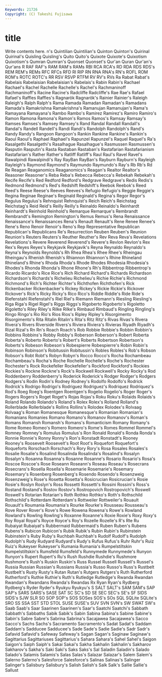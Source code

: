```yaml
---
Keywords: 21726 
Copyright: (C) Takeshi Fujisawa
---
```


# title

Write contents here.
n's Quintilian Quintilian's Quinton Quinton's
Quirinal Quirinal's Quisling Quisling's Quito Quito's Quixote Quixote's Quixotism Quixotism's
Qumran Qumran's Quonset Quonset's Qur'an Quran Qur'an's Qur'ans R RAF
RAF's RAM RAM's RAMs RBI RCA RCA's RD RDA RDS
RDS's REM REM's REMs RFC RFCs RFD RI RIP RN
RNA RNA's RN's ROFL ROM ROM's ROTC ROTC's RR RSV
RSVP RTFM RV RV's RVs Ra Rabat Rabat's Rabelais Rabelaisian
Rabelaisian's Rabelais's Rabin Rabin's Rachael Rachael's Rachel Rachelle Rachelle's Rachel's
Rachmaninoff Rachmaninoff's Racine Racine's Radcliffe Radcliffe's Rae Rae's Rafael Rafael's
Raffles Raffles's Ragnarök Ragnarök's Rainier Rainier's Raleigh Raleigh's Ralph Ralph's
Rama Ramada Ramadan Ramadan's Ramadans Ramada's Ramakrishna Ramakrishna's Ramanujan Ramanujan's
Rama's Ramayana Ramayana's Rambo Rambo's Ramirez Ramirez's Ramiro Ramiro's Ramon
Ramona Ramona's Ramon's Ramos Ramos's Ramsay Ramsay's Ramses Ramses's Ramsey
Ramsey's Rand Randal Randall Randall's Randal's Randell Randell's Randi Randi's
Randolph Randolph's Rand's Randy Randy's Rangoon Rangoon's Rankin Rankine Rankine's
Rankin's Raoul Raoul's Raphael Raphael's Rapunzel Rapunzel's Raquel Raquel's Ra's
Rasalgethi Rasalgethi's Rasalhague Rasalhague's Rasmussen Rasmussen's Rasputin Rasputin's Rasta Rastaban
Rastaban's Rastafarian Rastafarianism Rastafarian's Rather Rather's Ratliff Ratliff's Raul Raul's
Ravel Ravel's Rawalpindi Rawalpindi's Ray RayBan RayBan's Rayburn Rayburn's Rayleigh
Rayleigh's Raymond Raymond's Raymundo Raymundo's Ray's Rb Rb's Rd Re
Reagan Reaganomics Reaganomics's Reagan's Realtor Realtor's Reasoner Reasoner's Reba Reba's
Rebecca Rebecca's Rebekah Rebekah's Recife Recife's Red Redford Redford's Redgrave
Redgrave's Redis Redis's Redmond Redmond's Red's Redshift Redshift's Reebok Reebok's
Reed Reed's Reese Reese's Reeves Reeves's Refugio Refugio's Reggie Reggie's
Regina Reginae Reginae's Reginald Reginald's Regina's Regor Regor's Regulus Regulus's
Rehnquist Rehnquist's Reich Reich's Reichstag Reichstag's Reid Reid's Reilly Reilly's
Reinaldo Reinaldo's Reinhardt Reinhardt's Reinhold Reinhold's Remarque Remarque's Rembrandt Rembrandt's
Remington Remington's Remus Remus's Rena Renaissance Renaissance's Renaissances Rena's Renault
Renault's Rene Renee Renee's Rene's Reno Renoir Renoir's Reno's Rep
Representative Republican Republican's Republicans Re's Resurrection Reuben Reuben's Reunion Reunion's
Reuters Reuters's Reuther Reuther's Rev Reva Reva's Revelations Revelations's Revere
Reverend Reverend's Revere's Revlon Revlon's Rex Rex's Reyes Reyes's Reykjavik
Reykjavik's Reyna Reynaldo Reynaldo's Reyna's Reynolds Reynolds's Rh Rhea Rhea's
Rhee Rhee's Rheingau Rheingau's Rhenish Rhenish's Rhiannon Rhiannon's Rhine Rhineland
Rhineland's Rhine's Rhoda Rhoda's Rhode Rhodes Rhodesia Rhodesia's Rhodes's Rhonda
Rhonda's Rhone Rhone's Rh's Ribbentrop Ribbentrop's Ricardo Ricardo's Rice Rice's
Rich Richard Richard's Richards Richardson Richardson's Richards's Richelieu Richelieu's Richie
Richie's Richmond Richmond's Rich's Richter Richter's Richthofen Richthofen's Rick Rickenbacker
Rickenbacker's Rickey Rickey's Rickie Rickie's Rickover Rickover's Rick's Ricky Ricky's
Rico Rico's Riddle Riddle's Ride Ride's Riefenstahl Riefenstahl's Riel Riel's
Riemann Riemann's Riesling Riesling's Riga Riga's Rigel Rigel's Riggs Riggs's
Rigoberto Rigoberto's Rigoletto Rigoletto's Riley Riley's Rilke Rilke's Rimbaud Rimbaud's
Ringling Ringling's Ringo Ringo's Rio Rio's Rios Rios's Ripley Ripley's
Risorgimento Risorgimento's Rita Ritalin Ritalin's Rita's Ritz Ritz's Rivas Rivas's
Rivera Rivera's Rivers Riverside Rivers's Riviera Riviera's Rivieras Riyadh Riyadh's
Rizal Rizal's Rn Rn's Roach Roach's Rob Robbie Robbie's Robbin
Robbin's Robbins Robbins's Robby Robby's Roberson Roberson's Robert Roberta Roberta's
Roberto Roberto's Robert's Roberts Robertson Robertson's Roberts's Robeson Robeson's Robespierre
Robespierre's Robin Robin's Robinson Robinson's Robitussin Robitussin's Robles Robles's Rob's
Robson Robson's Robt Robt's Robyn Robyn's Rocco Rocco's Rocha Rochambeau
Rochambeau's Rocha's Roche Rochelle Rochelle's Roche's Rochester Rochester's Rock Rockefeller
Rockefeller's Rockford Rockford's Rockies Rockies's Rockne Rockne's Rock's Rockwell Rockwell's
Rocky Rocky's Rod Roddenberry Roddenberry's Roderick Roderick's Rodger Rodger's Rodgers
Rodgers's Rodin Rodin's Rodney Rodney's Rodolfo Rodolfo's Rodrick Rodrick's Rodrigo
Rodrigo's Rodriguez Rodriguez's Rodriquez Rodriquez's Rod's Roeg Roeg's Roentgen Roentgen's
Rogelio Rogelio's Roger Roger's Rogers Rogers's Roget Roget's Rojas Rojas's
Roku Roku's Rolaids Rolaids's Roland Rolando Rolando's Roland's Rolex Rolex's
Rolland Rolland's Rollerblade Rollerblade's Rollins Rollins's Rolodex Rolodex's Rolvaag Rolvaag's
Roman Romanesque Romanesque's Romanian Romanian's Romanians Romanies Romano Romano's Romanov
Romanov's Roman's Romans Romansh Romansh's Romans's Romanticism Romany Romany's Rome
Romeo Romeo's Romero Romero's Rome's Romes Rommel Rommel's Romney Romney's
Romulus Romulus's Ron Ronald Ronald's Ronda Ronda's Ronnie Ronnie's Ronny
Ronny's Ron's Ronstadt Ronstadt's Rooney Rooney's Roosevelt Roosevelt's Root Root's
Roquefort Roquefort's Roqueforts Rorschach Rorschach's Rory Rory's Rosa Rosales Rosales's
Rosalie Rosalie's Rosalind Rosalinda Rosalinda's Rosalind's Rosalyn Rosalyn's Rosanna Rosanna's
Rosanne Rosanne's Rosario Rosario's Rosa's Roscoe Roscoe's Rose Roseann Roseann's
Roseau Roseau's Rosecrans Rosecrans's Rosella Rosella's Rosemarie Rosemarie's Rosemary Rosemary's
Rosenberg Rosenberg's Rosendo Rosendo's Rosenzweig Rosenzweig's Rose's Rosetta Rosetta's Rosicrucian
Rosicrucian's Rosie Rosie's Roslyn Roslyn's Ross Rossetti Rossetti's Rossini Rossini's
Ross's Rostand Rostand's Rostov Rostov's Rostropovich Rostropovich's Roswell Roswell's Rotarian
Rotarian's Roth Rothko Rothko's Roth's Rothschild Rothschild's Rotterdam Rotterdam's Rottweiler
Rottweiler's Rouault Rouault's Roumania Roumania's Rourke Rourke's Rousseau Rousseau's Rove
Rover Rover's Rove's Rowe Rowena Rowena's Rowe's Rowland Rowland's Rowling
Rowling's Roxanne Roxanne's Roxie Roxie's Roxy Roxy's Roy Royal Royal's
Royce Royce's Roy's Rozelle Rozelle's R's Rte Ru Rubaiyat Rubaiyat's
Rubbermaid Rubbermaid's Ruben Ruben's Rubens Rubens's Rubicon Rubicon's Rubik Rubik's
Rubin Rubin's Rubinstein Rubinstein's Ruby Ruby's Ruchbah Ruchbah's Rudolf Rudolf's
Rudolph Rudolph's Rudy Rudyard Rudyard's Rudy's Rufus Rufus's Ruhr Ruhr's
Ruiz Ruiz's Rukeyser Rukeyser's Rumania Rumania's Rumpelstiltskin Rumpelstiltskin's Rumsfeld Rumsfeld's
Runnymede Runnymede's Runyon Runyon's Rupert Rupert's Ru's Rush Rushdie Rushdie's
Rushmore Rushmore's Rush's Ruskin Ruskin's Russ Russel Russell Russell's Russel's
Russia Russian Russian's Russians Russia's Russo Russo's Russ's Rustbelt Rustbelt's
Rusty Rusty's Rutan Rutan's Rutgers Rutgers's Ruth Rutherford Rutherford's Ruthie
Ruthie's Ruth's Rutledge Rutledge's Rwanda Rwandan Rwandan's Rwandans Rwanda's Rwandas
Rx Ryan Ryan's Rydberg Rydberg's Ryder Ryder's Ryukyu Ryukyu's S
SALT SALT's SAM SAM's SAP SAP's SARS SARS's SASE SAT
SC SC's SD SE SEC SEC's SE's SF SIDS SIDS's
SJW SLR SO SOP SOP's SOS SOSes SOS's SOs SQL
SQLite SQLite's SRO SS SSA SST STD STOL SUSE SUSE's
SUV SVN SVN's SW SWAT SW's Saab Saab's Saar Saarinen
Saarinen's Saar's Saatchi Saatchi's Sabbath Sabbath's Sabbaths Sabik Sabik's Sabin
Sabina Sabina's Sabine Sabine's Sabin's Sabre Sabre's Sabrina Sabrina's Sacajawea
Sacajawea's Sacco Sacco's Sachs Sachs's Sacramento Sacramento's Sadat Sadat's Saddam
Saddam's Sadducee Sadducee's Sade Sade's Sadie Sadie's Sadr Sadr's Safavid
Safavid's Safeway Safeway's Sagan Sagan's Saginaw Saginaw's Sagittarius Sagittariuses Sagittarius's
Sahara Sahara's Sahel Sahel's Saigon Saigon's Saiph Saiph's Sakai Sakai's
Sakha Sakhalin Sakhalin's Sakharov Sakharov's Sakha's Saki Saki's Saks Saks's
Sal Saladin Saladin's Salado Salado's Salamis Salamis's Salas Salas's Salazar
Salazar's Salem Salem's Salerno Salerno's Salesforce Salesforce's Salinas Salinas's Salinger
Salinger's Salisbury Salisbury's Salish Salish's Salk Salk's Sallie Sallie's Sallust
